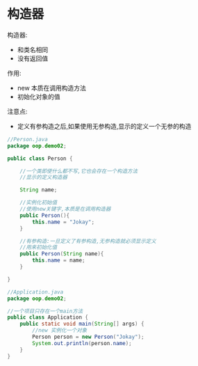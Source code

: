 # 构造器

构造器:

- 和类名相同
- 没有返回值

作用:

- new 本质在调用构造方法
- 初始化对象的值

注意点:

- 定义有参构造之后,如果使用无参构造,显示的定义一个无参的构造

```java
//Person.java
package oop.demo02;

public class Person {

    //一个类即使什么都不写,它也会存在一个构造方法
    //显示的定义构造器

    String name;

    //实例化初始值
    //使用new关键字,本质是在调用构造器
    public Person(){
        this.name = "Jokay";
    }

    //有参构造:一旦定义了有参构造,无参构造就必须显示定义
    //用来初始化值
    public Person(String name){
        this.name = name;
    }

}
```

```java
//Application.java
package oop.demo02;

//一个项目只存在一个main方法
public class Application {
    public static void main(String[] args) {
        //new 实例化一个对象
        Person person = new Person("Jokay");
        System.out.println(person.name);
    }
}
```